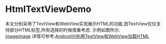 # HtmlTextViewDemo
本文分别采用了TextView和WebView实现展示HTML的功能,因TextView仅仅支持部分HTML标签,所有选择的时候慎重考虑.
示例如图所示:  
[image](https://github.com.com/tianyalu/HtmlTextViewDemo/blob/master/screenshot/textview.png)[image](https://github.com.com/tianyalu/HtmlTextViewDemo/blob/master/screenshot/webview.png)
详情可参考:<a href="https://blog.csdn.net/tianyaluqingchen/article/details/87377577" target="_blank">Android分别用TextView和WebView加载HTML</a>  
